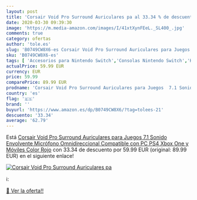 ```yaml
---
layout: post
title: 'Corsair Void Pro Surround Auriculares pa al 33.34 % de descuento'
date: 2020-03-30 09:39:30
image: 'https://m.media-amazon.com/images/I/41xtXynFEeL._SL400_.jpg'
comments: true
category: ofertas
author: 'tole.es'
slug: 'B0749CW8X6-es Corsair Void Pro Surround Auriculares para Juegos 7.1...'
sku: 'B0749CW8X6-es'
tags: [ 'Accesorios para Nintendo Switch','Consolas Nintendo Switch','Hardware y juegos para Nintendo Switch','Iluminación','Iluminación de ambiente de interior','Iluminación de interior','Iluminación decorativa y para usos específicos de interior','Juegos para Nintendo Switch','Mandos para Nintendo Switch','Videojuegos','ps4','xbox', ]
actualPrice: 59.99 EUR
currency: EUR
price: 59.99
comparePrice: 89.99 EUR
prodname: 'Corsair Void Pro Surround Auriculares para Juegos  7.1 Sonido Envolvente  Micrófono Omnidireccional  Compatible con PC  PS4  Xbox One y Móviles  Color Rojo'
country: 'es'
flag: '🇪🇸'
brand: ''
buyurl: 'https://www.amazon.es/dp/B0749CW8X6/?tag=tolees-21'
descuento: '33.34'
average: '62.79'
---
```


Está [Corsair Void Pro Surround Auriculares para Juegos  7.1 Sonido Envolvente  Micrófono Omnidireccional  Compatible con PC  PS4  Xbox One y Móviles  Color Rojo](https://www.amazon.es/dp/B0749CW8X6/?tag=tolees-21) con 33.34 de descuento por 59.99 EUR (original: 89.99 EUR) en el siguiente enlace!

[![Corsair Void Pro Surround Auriculares pa](https://m.media-amazon.com/images/I/41xtXynFEeL._SL400_.jpg)](https://www.amazon.es/dp/B0749CW8X6/?tag=tolees-21)

ℹ️:


[🛒 Ver la oferta!!](https://www.amazon.es/dp/B0749CW8X6/?tag=tolees-21)
